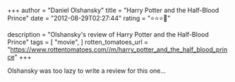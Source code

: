 +++
author = "Daniel Olshansky"
title = "Harry Potter and the Half-Blood Prince"
date = "2012-08-29T02:27:44"
rating = "⭐⭐⭐🌟"

description = "Olshansky's review of Harry Potter and the Half-Blood Prince"
tags = [
    "movie",
]
rotten_tomatoes_url = "https://www.rottentomatoes.com//m/harry_potter_and_the_half_blood_prince"
+++

Olshansky was too lazy to write a review for this one...
